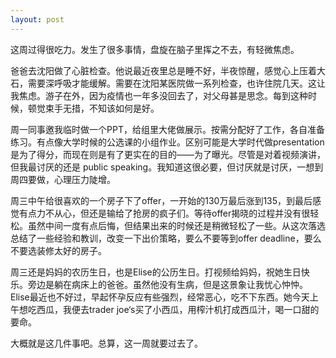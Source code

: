 ```yaml
---
layout: post
---
```


这周过得很吃力。发生了很多事情，盘旋在脑子里挥之不去，有轻微焦虑。

爸爸去沈阳做了心脏检查。他说最近夜里总是睡不好，半夜惊醒，感觉心上压着大石，需要深呼吸才能缓解。需要在沈阳某医院做一系列检查，也许住院几天。这让我焦虑。游子在外，因为疫情也一年多没回去了，对父母甚是思念。每到这种时候，顿觉束手无措，不知该如何是好。

周一同事邀我临时做一个PPT，给组里大佬做展示。按需分配好了工作，各自准备练习。有点像大学时候的公选课的小组作业。区别可能是大学时代做presentation是为了得分，而现在则是有了更实在的目的——为了曝光。尽管是对着视频演讲，但我最讨厌的还是 public speaking。我知道这很必要，但讨厌就是讨厌，一想到周四要做，心理压力陡增。

周三中午给很喜欢的一个房子下了offer，一开始的130万最后涨到135，到最后感觉有点力不从心，但还是输给了抢房的疯子们。等待offer揭晓的过程并没有很轻松。虽然中间一度有点后悔，但结果出来的时候还是稍微轻松了一些。从这次落选总结了一些经验和教训，改变一下出价策略，要么不要等到offer deadline，要么不要选装修太好的房子。

周三还是妈妈的农历生日，也是Elise的公历生日。打视频给妈妈，祝她生日快乐。旁边是躺在病床上的爸爸。虽然他没有生病，但是这景象让我忧心忡忡。Elise最近也不好过，早起怀孕反应有些强烈，经常恶心，吃不下东西。她今天上午想吃西瓜，我便去trader joe‘s买了小西瓜，用榨汁机打成西瓜汁，喝一口甜的要命。

大概就是这几件事吧。总算，这一周就要过去了。
